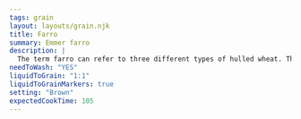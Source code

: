 ```yaml
---
tags: grain
layout: layouts/grain.njk
title: Farro
summary: Emmer farro
description: |
  The term farro can refer to three different types of hulled wheat. This page is specifically for farro made from emmer (the most common type).
needToWash: "YES"
liquidToGrain: "1:1"
liquidToGrainMarkers: true
setting: "Brown"
expectedCookTime: 105
---
```

